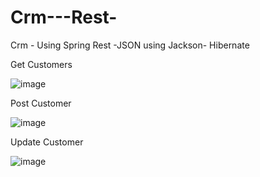 # Crm---Rest-
Crm -  Using Spring Rest -JSON using Jackson- Hibernate 

Get Customers

![image](https://user-images.githubusercontent.com/32014951/196432766-4af82797-ad0d-4f22-a3bf-ebcd715464b1.png)

Post Customer

![image](https://user-images.githubusercontent.com/32014951/196453328-c9286893-cda8-436a-942f-029b60eca268.png)


Update Customer

![image](https://user-images.githubusercontent.com/32014951/196456391-837fee8c-a3a6-4cea-b66c-e67d353dd849.png)
